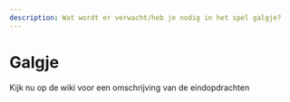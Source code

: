 ```yaml
---
description: Wat wordt er verwacht/heb je nodig in het spel galgje?
---
```


# Galgje

Kijk nu op de wiki voor een omschrijving van de eindopdrachten

